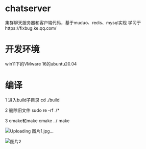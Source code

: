 # chatserver
集群聊天服务器和客户端代码，基于muduo、redis、mysql实现
学习于https://fixbug.ke.qq.com/

# 开发环境
win11下的VMware 16的ubuntu20.04

# 编译
1 进入build子目录
cd ./build

2 删除旧文件
sudo re -rf ./*

3 cmake和make
cmake ../
make

![Uploading 图片1.jpg…]()


![图片2](https://github.com/ZixinChen-S/chatserver/assets/64349329/2dcc19b9-e2d2-46f3-a791-ecc032dcfff4)
